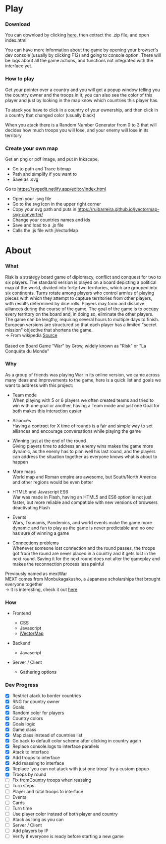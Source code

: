 # Play

### Download

You can download by clicking <a href="https://github.com/wwwxkz/warSeason/archive/refs/heads/main.zip">here</a>, then extract the .zip file, and open index.html 

You can have more information about the game by opening your browser's dev console (usually by clicking F12) and going to console option. There will be logs about all the game actions, and functions not integrated with the interface yet.

### How to play

Get your pointer over a country and you will get a popup window telling you the country owner and the troops in it, you can also see the color of this player and just  by looking in the map know which countries this player has. 

To atack you have to click in a country of your ownership, and then click in a country that changed color (usually black)

When you atack there is a Random Number Generator from 0 to 3 that will decides how much troops you will lose, and your enemy will lose in its territory

### Create your own map

Get an png or pdf image, and put in Inkscape, 
- Go to path and Trace bitmap
- Path and simplify if you want to
- Save as .svg

Go to https://svgedit.netlify.app/editor/index.html
- Open your .svg file
- Go to the svg icon in the upper right corner
- Copy your svg path and puts in https://ruibarreira.github.io/jvectormap-svg-converter/
- Change your countries names and ids
- Save and load to a .js file
- Calls the .js file with jVectorMap 

# About
### What

Risk is a strategy board game of diplomacy, conflict and conquest for two to six players. The standard version is played on a board depicting a political map of the world, divided into forty-two territories, which are grouped into six continents. Turns rotate among players who control armies of playing pieces with which they attempt to capture territories from other players, with results determined by dice rolls. Players may form and dissolve alliances during the course of the game. The goal of the game is to occupy every territory on the board and, in doing so, eliminate the other players. The game can be lengthy, requiring several hours to multiple days to finish. European versions are structured so that each player has a limited "secret mission" objective that shortens the game.
<br>
-> From wikipedia <a href="https://en.wikipedia.org/wiki/Risk_(game)">Source</a>
<br><br>
Based on Board Game "War" by Grow, widely known as "Risk" or "La Conquête du Monde"

### Why

As a group of friends was playing War in its online version, we came across many ideas and improvements to the game, here is a quick list and goals we want to address with this project:

- Team mode <br>
  When playing with 5 or 6 players we often created teams and tried to win with one goal or another, having a Team mode and just one Goal for both makes this interaction easier
  
- Alliances <br>
  Having a contract for X time of rounds is a fair and simple way to set alliances and encourage conversations   while playing the game
  
- Winning just at the end of the round <br>
  Giving players time to address an enemy wins makes the game more dynamic, as the enemy has to plan well his     last round, and the players can address the situation together as everyone knows what is about to happen
  
- More maps <br>
  World map and Roman empire are awesome, but South/North America and other regions would be even better
  
- HTML5 and Javascript ES6 <br>
  War was made in Flash, having an HTML5 and ES6 option is not just faster, but more reliable and compatible with new versions of browsers deactivating Flash
  
- Events <br>
  Wars, Tsunamis, Pandemics, and world events make the game more dynamic and fun to play as the game is never   predictable and no one has sure of winning a game

- Connections problems <br>
  Whenever someone lost connection and the round passes, the troops got from the round are never placed in a country and it gets lost in the next round. Saving it for the next round does not alter the gameplay and makes the reconnection process less painful

Previously named as mextWar <br>
MEXT comes from Monbukagakusho, a Japanese scholarships that brought everyone together
<br>
-> It is interesting, check it out <a href="https://en.wikipedia.org/wiki/Monbukagakusho_Scholarship">here</a>

### How

- Frontend
  - CSS
  - Javascript
  - <a href="https://jvectormap.com/">jVectorMap</a>
    
- Backend 
  - Javascript
- Server / Client
  - Gathering options

### Dev Progress

- [X] Restrict atack to border countries
- [X] RNG for country owner
- [X] Goals
- [X] Random color for players
- [X] Country colors
- [X] Goals logic
- [X] Game class
- [X] Map class instead of countries list
- [X] Go back to default color scheme after clicking in country again
- [X] Replace console.logs to interface parallels
- [X] Atack to interface
- [X] Add troops to interface
- [X] Add reassing to interface
- [X] Replace 'you can not atack with just one troop' by a custom popup
- [X] Troops by round
- [ ] Fix fromCountry troops when reassing
- [ ] Turn steps
- [ ] Player and total troops to interface
- [ ] Events
- [ ] Cards
- [ ] Turn time
- [ ] Use player color instead of both player and country
- [ ] Atack as long as you can
- [ ] Server / Client
- [ ] Add players by IP
- [ ] Verify if everyone is ready before starting a new game